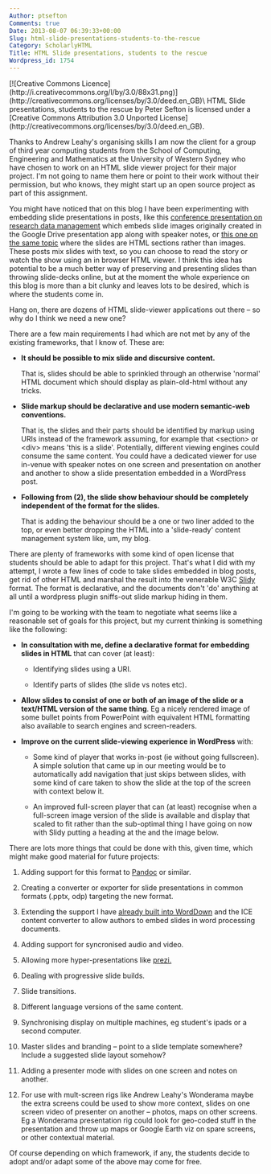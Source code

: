 ```yaml
---
Author: ptsefton
Comments: true
Date: 2013-08-07 06:39:33+00:00
Slug: html-slide-presentations-students-to-the-rescue
Category: ScholarlyHTML
Title: HTML Slide presentations, students to the rescue
Wordpress_id: 1754
---
```


<article>
<section>
[![Creative Commons
Licence](http://i.creativecommons.org/l/by/3.0/88x31.png)](http://creativecommons.org/licenses/by/3.0/deed.en_GB)\
<span property="dct:title" dct="http://purl.org/dc/terms/">HTML Slide
presentations, students to the rescue</span> by <span
property="cc:attributionName" cc="http://creativecommons.org/ns#">Peter
Sefton</span> is licensed under a [Creative Commons Attribution 3.0
Unported
License](http://creativecommons.org/licenses/by/3.0/deed.en_GB).

Thanks to Andrew Leahy's organising skills I am now the client for a
group of third year computing students from the School of Computing,
Engineering and Mathematics at the University of Western Sydney who have
chosen to work on an HTML slide viewer project for their major project.
I'm not going to name them here or point to their work without their
permission, but who knows, they might start up an open source project as
part of this assignment.

You might have noticed that on this blog I have been experimenting with
embedding slide presentations in posts, like this [conference
presentation on research data
management](http://ptsefton.com/2013/07/26/4a-data-management-acquiring-acting-on-archiving-and-advertising-data-at-the-university-of-western-sydney.htm)
which embeds slide images originally created in the Google Drive
presentation app along with speaker notes, or [this one on the same
topic](http://ptsefton.com/2013/05/22/research-data-the-university-of-western-sydney-introducing-a-data-deposit-management-plan-to-the-research-community-at-uws.htm)
where the slides are HTML sections rather than images. These posts mix
slides with text, so you can choose to read the story or watch the show
using an in browser HTML viewer. I think this idea has potential to be a
much better way of preserving and presenting slides than throwing
slide-decks online, but at the moment the whole experience on this blog
is more than a bit clunky and leaves lots to be desired, which is where
the students come in.

Hang on, there are dozens of HTML slide-viewer applications out there –
so why do I think we need a new one?

There are a few main requirements I had which are not met by any of the
existing frameworks, that I know of. These are:

-   **It should be possible to mix slide and discursive content.**

    That is, slides should be able to sprinkled through an otherwise
    'normal' HTML document which should display as plain-old-html
    without any tricks.

-   **Slide markup should be declarative and use modern semantic-web
    conventions.**

    That is, the slides and their parts should be identified by markup
    using URIs instead of the framework assuming, for example that
    \<section\> or \<div\> means 'this is a slide'. Potentially,
    different viewing engines could consume the same content. You could
    have a dedicated viewer for use in-venue with speaker notes on one
    screen and presentation on another and another to show a slide
    presentation embedded in a WordPress post.

-   **Following from (2), the slide show behaviour should be completely
    independent of the format for the slides.**

    That is adding the behaviour should be a one or two liner added to
    the top, or even better dropping the HTML into a 'slide-ready'
    content management system like, um, my blog.

There are plenty of frameworks with some kind of open license that
students should be able to adapt for this project. That's what I did
with my attempt, I wrote a few lines of code to take slides embedded in
blog posts, get rid of other HTML and marshal the result into the
venerable W3C [Slidy](http://www.w3.org/Talks/Tools/Slidy2/#(1)) format.
The format is declarative, and the documents don't 'do' anything at all
until a wordpress plugin sniffs-out slide markup hiding in them.

I'm going to be working with the team to negotiate what seems like a
reasonable set of goals for this project, but my current thinking is
something like the following:

-   **In consultation with me, define a declarative format for embedding
    slides in HTML** that can cover (at least):

    -   Identifying slides using a URI.

    -   Identify parts of slides (the slide vs notes etc).

-   **Allow slides to consist of one or both of an image of the slide or
    a text/HTML version of** **the same thing**. Eg a nicely rendered
    image of some bullet points from PowerPoint with equivalent HTML
    formatting also available to search engines and screen-readers.

-   **Improve on the current slide-viewing experience in WordPress**
    with:

    -   Some kind of player that works in-post (ie without going
        fullscreen). A simple solution that came up in our meeting would
        be to automatically add navigation that just skips between
        slides, with some kind of care taken to show the slide at the
        top of the screen with context below it.

    -   An improved full-screen player that can (at least) recognise
        when a full-screen image version of the slide is available and
        display that scaled to fit rather than the sub-optimal thing I
        have going on now with Slidy putting a heading at the and the
        image below.

There are lots more things that could be done with this, given time,
which might make good material for future projects:

1.  Adding support for this format to
    [Pandoc](http://johnmacfarlane.net/pandoc/) or similar.

2.  Creating a converter or exporter for slide presentations in common
    formats (.pptx, odp) targeting the new format.

3.  Extending the support I have [already built into
    WordDown](https://code.google.com/p/jischtml5/wiki/WordDown) and the
    ICE content converter to allow authors to embed slides in word
    processing documents.

4.  Adding support for syncronised audio and video.

5.  Allowing more hyper-presentations like [prezi.](http://prezi.com/)

6.  Dealing with progressive slide builds.

7.  Slide transitions.

8.  Different language versions of the same content.

9.  Synchronising display on multiple machines, eg student's ipads or a
    second computer.

10. Master slides and branding – point to a slide template somewhere?
    Include a suggested slide layout somehow?

11. Adding a presenter mode with slides on one screen and notes on
    another.

12. For use with mult-screen rigs like Andrew Leahy's Wonderama maybe
    the extra screens could be used to show more context, slides on one
    screen video of presenter on another – photos, maps on other
    screens. Eg a Wonderama presentation rig could look for geo-coded
    stuff in the presentation and throw up maps or Google Earth viz on
    spare screens, or other contextual material.

Of course depending on which framework, if any, the students decide to
adopt and/or adapt some of the above may come for free.

</section>
</article>

